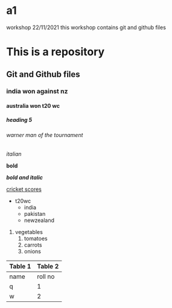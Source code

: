 # a1
workshop 22/11/2021 this workshop contains git and github files

# This is a repository 
## Git and Github files
### india won against nz
#### australia won t20 wc
##### heading 5
###### warner man of the tournament

*italian*

**bold**

***bold and italic***

[cricket scores](https://www.cricbuzz.com/)



* t20wc
    * india
    * pakistan
    * newzealand

1. vegetables
    1. tomatoes
    2. carrots
    3. onions

Table 1 | Table 2
--------|--------
name|roll no
q   |1
w   |2


